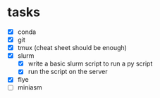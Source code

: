 # tasks
- [x] conda
- [x] git
- [x] tmux (cheat sheet should be enough)
- [x] slurm
    - [x] write a basic slurm script to run a py script
    - [x] run the script on the server
- [x] flye
- [ ] miniasm
